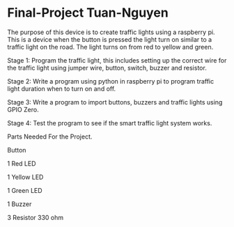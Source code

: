 # Final-Project Tuan-Nguyen
The purpose of this device is to create traffic lights using a raspberry pi. This is a device when the button is pressed the light turn on similar to a traffic light on the road. The light turns on from red to yellow and green.  

Stage 1: Program the traffic light, this includes setting up the correct wire for the traffic light using jumper wire, button, switch, buzzer and resistor. 

Stage 2: Write a program using python in raspberry pi to program traffic light duration when to turn on and off.  

Stage 3: Write a program to import buttons, buzzers and traffic lights using GPIO Zero. 

Stage 4: Test the program to see if the smart traffic light system works. 

 
Parts Needed For the Project.

Button                          

1 Red LED                        

1 Yellow LED                     

1 Green LED                     

1 Buzzer               

3 Resistor 330 ohm                            
